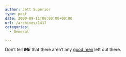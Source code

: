 ```yaml
---
author: Jett Superior
type: post
date: 2000-09-11T00:00:00+00:00
url: /archives/1417
categories:
  - General

---
```

Don&#8217;t tell **_ME_** that there aren&#8217;t any [good men][1] left out there.

 [1]: http://jesus.com